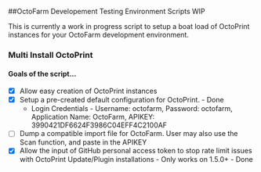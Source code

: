 ##OctoFarm Developement Testing Environment Scripts WIP

This is currently a work in progress script to setup a boat load of OctoPrint instances for your OctoFarm development environment.

### Multi Install OctoPrint
#### Goals of the script...
- [x] Allow easy creation of OctoPrint instances
- [x] Setup a pre-created default configuration for OctoPrint. - Done
   - Login Credentials - Username: octofarm, Password: octofarm, Application Name: OctoFarm, APIKEY: 3990421DF6624F3986C04EFF4C2100AF
- [ ] Dump a compatible import file for OctoFarm. User may also use the Scan function, and paste in the APIKEY
- [x] Allow the input of GitHub personal access token to stop rate limit issues with OctoPrint Update/Plugin installations - Only works on 1.5.0+ - Done
